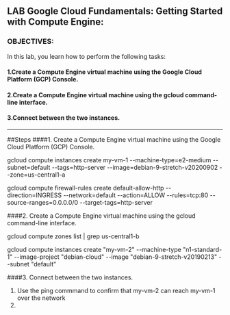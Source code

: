 ## LAB Google Cloud Fundamentals: Getting Started with Compute Engine:


### OBJECTIVES:
In this lab, you learn how to perform the following tasks:

#### 1.Create a Compute Engine virtual machine using the Google Cloud Platform (GCP) Console.
#### 2.Create a Compute Engine virtual machine using the gcloud command-line interface.
#### 3.Connect between the two instances.
***

##Steps
####1. Create a Compute Engine virtual machine using the Google Cloud Platform (GCP) Console.

gcloud compute instances create my-vm-1 --machine-type=e2-medium --subnet=default --tags=http-server --image=debian-9-stretch-v20200902 --zone=us-central1-a 

gcloud compute firewall-rules create default-allow-http --direction=INGRESS --network=default --action=ALLOW --rules=tcp:80 --source-ranges=0.0.0.0/0 --target-tags=http-server

####2. Create a Compute Engine virtual machine using the gcloud command-line interface.

gcloud compute zones list | grep us-central1-b

gcloud compute instances create "my-vm-2" --machine-type "n1-standard-1" --image-project "debian-cloud" --image "debian-9-stretch-v20190213" --subnet "default"

####3. Connect between the two instances.
1. Use the ping commmand to confirm that my-vm-2 can reach my-vm-1 over the network
2. 
